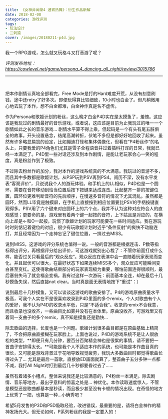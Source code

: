 ```yaml
---
title: 《女神异闻录4 通宵热舞》：衍生作品新解
date: 2018-02-08
categories: 游戏评测
tags: 
- 玩法设计
- 二刺猿
cover: /images/20180211-p4d.jpg
---
```


我一个RPG游戏，怎么就又玩格斗又打音游了呢？

<!--more-->

*评测发布地址：https://cowlevel.net/game/persona_4_dancing_all_night/review/3015766*

---

</br>

把本作剧情认真地全部看完，Free Mode是打的Hard难度开荒，从没有刻意刷钱，途中还retry了好多次。即便玩得算比较细致，10小时也白金了。但凡稍微用心地去玩了本作，想不白金都难，白金神作真是名不虚传。

作为Persona和歌姬计划的粉丝，这么晚才白金P4D实在是太摸鱼了，羞愧。这应该是我玩过的剧情最好的音乐游戏，或者说，这应该是目前为止我玩过的唯一一个剧情如此之长的音乐游戏... 剧情水平算不得上乘，但起码是一个有头有尾五脏俱全的故事。开头设置悬念，结尾高潮转折，伏笔不多但是都好好地回收了起来。虽然有许多略显尴尬的设定，比如蹦迪打怪和集体偶像化，但看在“P4粉丝作”的名头上，只要我爱的P4角色们尤其是雪子全程语音并过着插科打诨的日常，我就已经一本满足了。P4D里一些对话还涉及到本作剧情，是能让老玩家会心一笑的程度，真是粉丝作到了极致。

不过除去粉丝作的加分，我对本作的游戏系统真的不大满意。我玩过的音游不多，而且其中多数都是歌姬计划，从PSP玩到PSV再到PS4。阅历不深，没有水平发表“客观评价”，只说说我个人的游玩体验。和手机上的LL相似，P4D也是一个圆环，需要在音符移动到恰当位置后按下按键来达成连击。比起整齐一排的按键位置，圆环位更难判断音符的先后顺序，在慢速多音符的情况下尤其混乱。虽然都是圆环，然而LL毕竟是触摸屏，在手机上直接按到相应位置要比PSV的手柄按键直观得多。PSV用了六个键来对应圆环上的六个点，我并不认为这种对应符合人的直观感觉；更要命的是，游戏里有着两个键一起按的音符，上下姑且是对应的，在横向上却是←和O一起按，玩惯了歌姬计划的玩家可能要花一些时间适应。我在游玩时时刻惦记着键位的对应，很少有玩歌姬计划时近乎“条件反射”的爽快不动脑连打，并且经常因为一个走神忘记了键位位置，一排过去MISS。

说到MISS，这游戏的评分系统也值得一说。一般的音游都是根据连击、P数等指标得出评分，再根据评分给出评价，可这游戏就别出心裁了：不管你前面打成什么样，能否过关只看最后的“观众反应”。观众反应在表演中会一直随着玩家表现而变化，并且起伏可以很大，在最好状态下如果连续MISS多个，观众反应可能瞬间变白甚至变红。这使得歌曲结束部分的玩家表现极为重要，哪怕前面连得很顺利，最后塞翁失马了就会福全变祸。我有过这样一次游玩：前面基本全连，却在最后十几秒摸鱼失误，然后直接not clear。当时真是面无表情地按下“重试”：）

说到最后十几秒摸鱼，又可以谈谈这游戏的歌曲安排了。P4的游戏原曲质量水平极高，可我个人实在不是很喜欢收录到P4D里面的多个remix。个人对歌曲有个人的爱好，我不认为P4D的收录水平低，只是“不适合我”。收录的remix不合我意，而且收录也没收齐，一些曲目比如雾并没有在本体里。原曲没收齐，可游戏里又有着同一支曲子的多个remix，真不知是摸鱼还是勤快...

除去歌曲的选择，长度也是一个问题。歌姬计划很多曲目都是在原曲基础上精简了，不会把原曲直接糊在玩家脸上。上面也说过，P4D的游戏系统不是让人很放松的类型，**即便只有几分钟，要百分百聚精会神也是很累的事情，请不要把一首曲子安排得太长。**可能是我个人不适应本作的系统，也可能是本作曲目真的很长，又可能是游戏背景过于花哨导致视觉疲劳，我玩大多数曲目时都觉得歌曲长得过头了... 尤其是最后一首歌，直接放ED画面就算了，整首曲子五分多钟一点都不减，我打All Night时打到最后几十秒都要昏过去了......

虽然有着诸多小槽点，整体来说我还是比较满意的，P4粉丝一本满足。除去剧情、音乐等地方，最出乎意料的惊喜之处是... 神优化。本作读取速度惊人，不管是模型还是歌曲都基本是秒读，而且极少甚至没有卡顿的情况出现。在奇怪的地方上优秀了一把，也算是一种...小确秀吧？

希望5月发售的P3D和P5D吸取经验，改进错误，最重要的是，请将白金神作的精神发扬光大。但无论如何，P系列粉丝的我是一定要入的！

</br>

